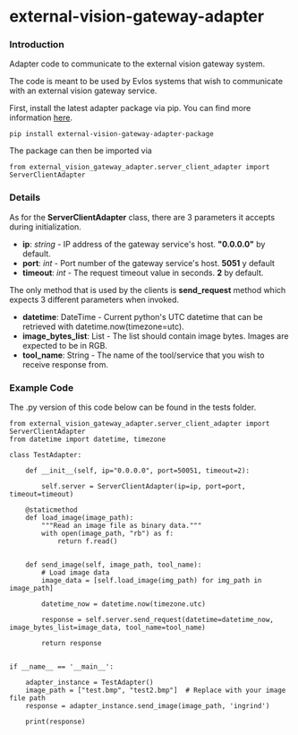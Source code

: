 # external-vision-gateway-adapter

### Introduction
Adapter code to communicate to the external vision gateway system.

The code is meant to be used by Evlos systems that wish to communicate with an external vision gateway service. 

 First, install the latest adapter package via pip. You can find more information [here](https://pypi.org/project/external-vision-gateway-adapter-package/#description).
```
pip install external-vision-gateway-adapter-package
```

The package can then be imported via
```
from external_vision_gateway_adapter.server_client_adapter import ServerClientAdapter
```

### Details
As for the **ServerClientAdapter** class, there are 3 parameters it accepts during initialization.

- **ip**: _string_ - IP address of the gateway service's host. **"0.0.0.0"** by default.
- **port**: _int_ - Port number of the gateway service's host. **5051** y default
- **timeout**: _int_ - The request timeout value in seconds. **2** by default.

The only method that is used by the clients is **send_request** method which expects 3 different parameters when invoked.

- **datetime**: DateTime - Current python's UTC datetime that can be retrieved with datetime.now(timezone=utc).
- **image_bytes_list**: List - The list should contain image bytes. Images are expected to be in RGB.
- **tool_name**: String - The name of the tool/service that you wish to receive response from.

### Example Code

The .py version of this code below can be found in the tests folder.


```
from external_vision_gateway_adapter.server_client_adapter import ServerClientAdapter
from datetime import datetime, timezone

class TestAdapter:

	def __init__(self, ip="0.0.0.0", port=50051, timeout=2):

		self.server = ServerClientAdapter(ip=ip, port=port, timeout=timeout)

	@staticmethod
	def load_image(image_path):
		"""Read an image file as binary data."""
		with open(image_path, "rb") as f:
			return f.read()


	def send_image(self, image_path, tool_name):
		# Load image data
		image_data = [self.load_image(img_path) for img_path in image_path]

		datetime_now = datetime.now(timezone.utc)

		response = self.server.send_request(datetime=datetime_now, image_bytes_list=image_data, tool_name=tool_name)
		
		return response


if __name__ == '__main__':

	adapter_instance = TestAdapter()
	image_path = ["test.bmp", "test2.bmp"]  # Replace with your image file path
	response = adapter_instance.send_image(image_path, 'ingrind')

	print(response)
```
